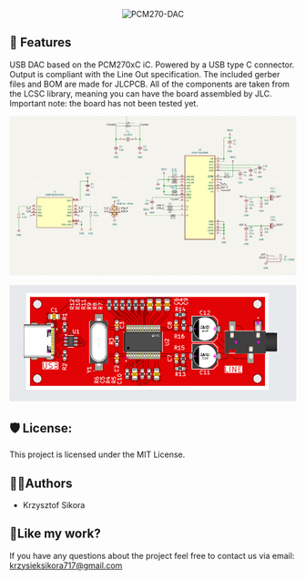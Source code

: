 <p align="center">
<img src="https://socialify.git.ci/411568/PCM270-DAC/image?description=1&name=1&pattern=Circuit+Board&theme=Dark" alt="PCM270-DAC" width="640" height="320" />
</p>

<h2>🧐 Features</h2>

USB DAC based on the PCM270xC iC. Powered by a USB type C connector. Output is compliant with the Line Out specification.
The included gerber files and BOM are made for JLCPCB. All of the components are taken from the LCSC library, meaning you can have the board assembled by JLC.
Important note: the board has not been tested yet.

![schematic](/images/schematic.jpg)

![PCB 3d model](/images/3dmodel.jpg)


<h2>🛡️ License:</h2>

This project is licensed under the MIT License.


<h2> 🙋‍♂️Authors </h2>

- Krzysztof Sikora

<h2>💖Like my work?</h2>

If you have any questions about the project feel free to contact us via email: krzysieksikora717@gmail.com